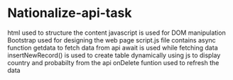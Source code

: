 # Nationalize-api-task
html used to structure the content
javascript is used for DOM manipulation
Bootstrap used for designing the web page 
script.js file contains async function getdata to fetch data from api
await is used while fetching data 
insertNewRecord() is used to create table dynamically using js to display country and probabilty from the api
onDelete funtion used to refresh the data
